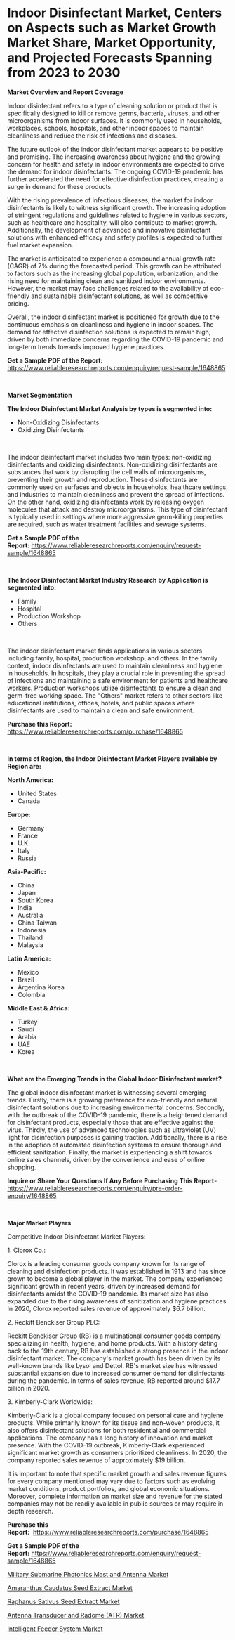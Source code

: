 <p><h1>Indoor Disinfectant Market, Centers on Aspects such as Market Growth Market Share, Market Opportunity, and Projected Forecasts Spanning from 2023 to 2030</h1></p><p><strong>Market Overview and Report Coverage</strong></p>
<p><p>Indoor disinfectant refers to a type of cleaning solution or product that is specifically designed to kill or remove germs, bacteria, viruses, and other microorganisms from indoor surfaces. It is commonly used in households, workplaces, schools, hospitals, and other indoor spaces to maintain cleanliness and reduce the risk of infections and diseases.</p><p>The future outlook of the indoor disinfectant market appears to be positive and promising. The increasing awareness about hygiene and the growing concern for health and safety in indoor environments are expected to drive the demand for indoor disinfectants. The ongoing COVID-19 pandemic has further accelerated the need for effective disinfection practices, creating a surge in demand for these products.</p><p>With the rising prevalence of infectious diseases, the market for indoor disinfectants is likely to witness significant growth. The increasing adoption of stringent regulations and guidelines related to hygiene in various sectors, such as healthcare and hospitality, will also contribute to market growth. Additionally, the development of advanced and innovative disinfectant solutions with enhanced efficacy and safety profiles is expected to further fuel market expansion.</p><p>The market is anticipated to experience a compound annual growth rate (CAGR) of 7% during the forecasted period. This growth can be attributed to factors such as the increasing global population, urbanization, and the rising need for maintaining clean and sanitized indoor environments. However, the market may face challenges related to the availability of eco-friendly and sustainable disinfectant solutions, as well as competitive pricing.</p><p>Overall, the indoor disinfectant market is positioned for growth due to the continuous emphasis on cleanliness and hygiene in indoor spaces. The demand for effective disinfection solutions is expected to remain high, driven by both immediate concerns regarding the COVID-19 pandemic and long-term trends towards improved hygiene practices.</p></p>
<p><strong>Get a Sample PDF of the Report:</strong> <a href="https://www.reliableresearchreports.com/enquiry/request-sample/1648865">https://www.reliableresearchreports.com/enquiry/request-sample/1648865</a></p>
<p>&nbsp;</p>
<p><strong>Market Segmentation</strong></p>
<p><strong>The Indoor Disinfectant Market Analysis by types is segmented into:</strong></p>
<p><ul><li>Non-Oxidizing Disinfectants</li><li>Oxidizing Disinfectants</li></ul></p>
<p>&nbsp;</p>
<p><p>The indoor disinfectant market includes two main types: non-oxidizing disinfectants and oxidizing disinfectants. Non-oxidizing disinfectants are substances that work by disrupting the cell walls of microorganisms, preventing their growth and reproduction. These disinfectants are commonly used on surfaces and objects in households, healthcare settings, and industries to maintain cleanliness and prevent the spread of infections. On the other hand, oxidizing disinfectants work by releasing oxygen molecules that attack and destroy microorganisms. This type of disinfectant is typically used in settings where more aggressive germ-killing properties are required, such as water treatment facilities and sewage systems.</p></p>
<p><strong>Get a Sample PDF of the Report:</strong>&nbsp;<a href="https://www.reliableresearchreports.com/enquiry/request-sample/1648865">https://www.reliableresearchreports.com/enquiry/request-sample/1648865</a></p>
<p>&nbsp;</p>
<p><strong>The Indoor Disinfectant Market Industry Research by Application is segmented into:</strong></p>
<p><ul><li>Family</li><li>Hospital</li><li>Production Workshop</li><li>Others</li></ul></p>
<p>&nbsp;</p>
<p><p>The indoor disinfectant market finds applications in various sectors including family, hospital, production workshop, and others. In the family context, indoor disinfectants are used to maintain cleanliness and hygiene in households. In hospitals, they play a crucial role in preventing the spread of infections and maintaining a safe environment for patients and healthcare workers. Production workshops utilize disinfectants to ensure a clean and germ-free working space. The "Others" market refers to other sectors like educational institutions, offices, hotels, and public spaces where disinfectants are used to maintain a clean and safe environment.</p></p>
<p><strong>Purchase this Report:</strong>&nbsp; <a href="https://www.reliableresearchreports.com/purchase/1648865">https://www.reliableresearchreports.com/purchase/1648865</a></p>
<p>&nbsp;</p>
<p><strong>In terms of Region, the Indoor Disinfectant Market Players available by Region are:</strong></p>
<p>
    <p> <strong> North America: </strong>
        <ul>
            <li>United States</li>
            <li>Canada</li>
        </ul>
        </p> 
    <p> <strong> Europe: </strong>
        <ul>
            <li>Germany</li>
            <li>France</li>
            <li>U.K.</li>
            <li>Italy</li>
            <li>Russia</li>
        </ul>
        </p> 
    <p> <strong> Asia-Pacific: </strong>
        <ul>
            <li>China</li>
            <li>Japan</li>
            <li>South Korea</li>
            <li>India</li>
            <li>Australia</li>
            <li>China Taiwan</li>
            <li>Indonesia</li>
            <li>Thailand</li>
            <li>Malaysia</li>
        </ul>
        </p> 
    <p> <strong> Latin America: </strong>
        <ul>
            <li>Mexico</li>
            <li>Brazil</li>
            <li>Argentina Korea</li>
            <li>Colombia</li>
        </ul>
        </p> 
    <p> <strong> Middle East & Africa: </strong>
        <ul>
            <li>Turkey</li>
            <li>Saudi</li>
            <li>Arabia</li>
            <li>UAE</li>
            <li>Korea</li>
        </ul>
    </p>
    </p>
<p>&nbsp;</p>
<p><strong>What are the Emerging Trends in the Global Indoor Disinfectant market?</strong></p>
<p><p>The global indoor disinfectant market is witnessing several emerging trends. Firstly, there is a growing preference for eco-friendly and natural disinfectant solutions due to increasing environmental concerns. Secondly, with the outbreak of the COVID-19 pandemic, there is a heightened demand for disinfectant products, especially those that are effective against the virus. Thirdly, the use of advanced technologies such as ultraviolet (UV) light for disinfection purposes is gaining traction. Additionally, there is a rise in the adoption of automated disinfection systems to ensure thorough and efficient sanitization. Finally, the market is experiencing a shift towards online sales channels, driven by the convenience and ease of online shopping.</p></p>
<p><strong>Inquire or Share Your Questions If Any Before Purchasing This Report</strong>- <a href="https://www.reliableresearchreports.com/enquiry/pre-order-enquiry/1648865">https://www.reliableresearchreports.com/enquiry/pre-order-enquiry/1648865</a></p>
<p>&nbsp;</p>
<p><strong>Major Market Players</strong></p>
<p><p>Competitive Indoor Disinfectant Market Players:</p><p>1. Clorox Co.:</p><p>Clorox is a leading consumer goods company known for its range of cleaning and disinfection products. It was established in 1913 and has since grown to become a global player in the market. The company experienced significant growth in recent years, driven by increased demand for disinfectants amidst the COVID-19 pandemic. Its market size has also expanded due to the rising awareness of sanitization and hygiene practices. In 2020, Clorox reported sales revenue of approximately $6.7 billion.</p><p>2. Reckitt Benckiser Group PLC:</p><p>Reckitt Benckiser Group (RB) is a multinational consumer goods company specializing in health, hygiene, and home products. With a history dating back to the 19th century, RB has established a strong presence in the indoor disinfectant market. The company's market growth has been driven by its well-known brands like Lysol and Dettol. RB's market size has witnessed substantial expansion due to increased consumer demand for disinfectants during the pandemic. In terms of sales revenue, RB reported around $17.7 billion in 2020.</p><p>3. Kimberly-Clark Worldwide:</p><p>Kimberly-Clark is a global company focused on personal care and hygiene products. While primarily known for its tissue and non-woven products, it also offers disinfectant solutions for both residential and commercial applications. The company has a long history of innovation and market presence. With the COVID-19 outbreak, Kimberly-Clark experienced significant market growth as consumers prioritized cleanliness. In 2020, the company reported sales revenue of approximately $19 billion.</p><p>It is important to note that specific market growth and sales revenue figures for every company mentioned may vary due to factors such as evolving market conditions, product portfolios, and global economic situations. Moreover, complete information on market size and revenue for the stated companies may not be readily available in public sources or may require in-depth research.</p></p>
<p><strong>Purchase this Report:</strong>&nbsp;&nbsp;<a href="https://www.reliableresearchreports.com/purchase/1648865">https://www.reliableresearchreports.com/purchase/1648865</a></p>
<p></p>
<p><strong>Get a Sample PDF of the Report:</strong>&nbsp;<a href="https://www.reliableresearchreports.com/enquiry/request-sample/1648865">https://www.reliableresearchreports.com/enquiry/request-sample/1648865</a></p>
<p><p><a href="https://medium.com/@brittanyrobertson07/military-submarine-photonics-mast-and-antenna-market-trends-and-market-analysis-forecasted-for-781704b209f9">Military Submarine Photonics Mast and Antenna Market</a></p><p><a href="https://github.com/aliciawhite5576/Market-Research-Report-List-1/blob/main/amaranthus-caudatus-seed-extract-market.md">Amaranthus Caudatus Seed Extract Market</a></p><p><a href="https://github.com/provorikovar/Market-Research-Report-List-1/blob/main/raphanus-sativus-seed-extract-market.md">Raphanus Sativus Seed Extract Market</a></p><p><a href="https://medium.com/@lisasanchez1968/antenna-transducer-and-radome-atr-market-analysis-and-sze-forecasted-for-period-from-2023-to-2030-e5584611b17a">Antenna Transducer and Radome (ATR) Market</a></p><p><a href="https://medium.com/@hazelharvey1918/intelligent-feeder-system-market-trends-and-market-analysis-forecasted-for-period-2023-2030-6768024cb3d4">Intelligent Feeder System Market</a></p></p>